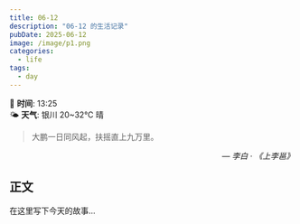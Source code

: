 ```yaml
---
title: 06-12
description: "06-12 的生活记录"
pubDate: 2025-06-12
image: /image/p1.png
categories:
  - life
tags:
  - day
---
```

📅 **时间**: 13:25  
🌤️ **天气**: 银川 20~32℃ 晴

> 大鹏一日同风起，扶摇直上九万里。

<cite style="text-align: right; display: block;">— 李白 · 《上李邕》</cite>

## 正文

在这里写下今天的故事...
